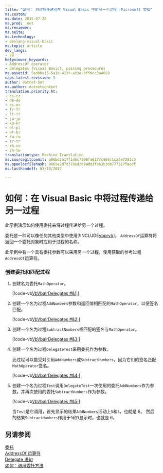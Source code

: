 ```yaml
---
title: "如何︰ 将过程传递给在 Visual Basic 中的另一个过程 |Microsoft 文档"
ms.custom: 
ms.date: 2015-07-20
ms.prod: .net
ms.reviewer: 
ms.suite: 
ms.technology:
- devlang-visual-basic
ms.topic: article
dev_langs:
- VB
helpviewer_keywords:
- AddressOf operator
- delegates [Visual Basic], passing procedures
ms.assetid: 5adbba15-5a1d-413f-ab3e-3ff6cc0a4669
caps.latest.revision: 9
author: dotnet-bot
ms.author: dotnetcontent
translation.priority.ht:
- cs-cz
- de-de
- es-es
- fr-fr
- it-it
- ja-jp
- ko-kr
- pl-pl
- pt-br
- ru-ru
- tr-tr
- zh-cn
- zh-tw
translationtype: Machine Translation
ms.sourcegitcommit: a06bd2a17f1d6c7308fa6337c866c1ca2e7281c0
ms.openlocfilehash: 9865e2d7d3786d289add3fa63b3db777317facdf
ms.lasthandoff: 03/13/2017

---
```

# <a name="how-to-pass-procedures-to-another-procedure-in-visual-basic"></a>如何：在 Visual Basic 中将过程传递给另一过程
此示例演示如何使用委托来将过程传递给另一个过程。  
  
 委托是一种可以像任何其他类型中使用[!INCLUDE[vbprvb](../../../../csharp/programming-guide/concepts/linq/includes/vbprvb_md.md)]。 `AddressOf`运算符将返回一个委托对象时应用于过程的名称。  
  
 此示例中有一个具有委托参数可以采用另一个过程，使用获取的参考过程`AddressOf`运算符。  
  
### <a name="create-the-delegate-and-matching-procedures"></a>创建委托和匹配过程  
  
1.  创建名为委托`MathOperator`。  
  
     [!code-vb[VbVbalrDelegates #&1;](../../../../visual-basic/language-reference/operators/codesnippet/VisualBasic/how-to-pass-procedures-to-another-procedure_1.vb)]  
  
2.  创建一个名为过程`AddNumbers`参数和返回值相匹配的`MathOperator`，以便签名匹配。  
  
     [!code-vb[VbVbalrDelegates #&2;](../../../../visual-basic/language-reference/operators/codesnippet/VisualBasic/how-to-pass-procedures-to-another-procedure_2.vb)]  
  
3.  创建一个名为过程`SubtractNumbers`相匹配的签名与`MathOperator`。  
  
     [!code-vb[VbVbalrDelegates #&3;](../../../../visual-basic/language-reference/operators/codesnippet/VisualBasic/how-to-pass-procedures-to-another-procedure_3.vb)]  
  
4.  创建一个名为过程`DelegateTest`采用委托作为参数。  
  
     此过程可以接受对引用`AddNumbers`或`SubtractNumbers`，因为它们的签名匹配`MathOperator`签名。  
  
     [!code-vb[VbVbalrDelegates #&4;](../../../../visual-basic/language-reference/operators/codesnippet/VisualBasic/how-to-pass-procedures-to-another-procedure_4.vb)]  
  
5.  创建一个名为过程`Test`调用`DelegateTest`一次使用的委托`AddNumbers`作为参数，并再次使用的委托`SubtractNumbers`作为参数。  
  
     [!code-vb[VbVbalrDelegates #&5;](../../../../visual-basic/language-reference/operators/codesnippet/VisualBasic/how-to-pass-procedures-to-another-procedure_5.vb)]  
  
     当`Test`是它调用，首先显示的结果`AddNumbers`活动上`5`和`3`，也就是 8。 然后的结果`SubtractNumbers`作用于`9`和`3`显示时，也就是 6。  
  
## <a name="see-also"></a>另请参阅  
 [委托](../../../../visual-basic/programming-guide/language-features/delegates/index.md)   
 [AddressOf 运算符](../../../../visual-basic/language-reference/operators/addressof-operator.md)   
 [Delegate 语句](../../../../visual-basic/language-reference/statements/delegate-statement.md)   
 [如何：调用委托方法](../../../../visual-basic/programming-guide/language-features/delegates/how-to-invoke-a-delegate-method.md)
